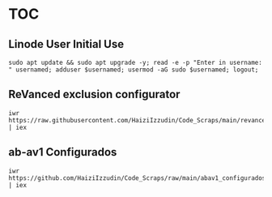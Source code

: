 # TOC

## Linode User Initial Use
```
sudo apt update && sudo apt upgrade -y; read -e -p "Enter in username: " usernamed; adduser $usernamed; usermod -aG sudo $usernamed; logout;
```

## ReVanced exclusion configurator
```
iwr https://raw.githubusercontent.com/HaiziIzzudin/Code_Scraps/main/revanced%20script.ps1 | iex
```

## ab-av1 Configurados
```
iwr https://github.com/HaiziIzzudin/Code_Scraps/raw/main/abav1_configurados.ps1 | iex
```
